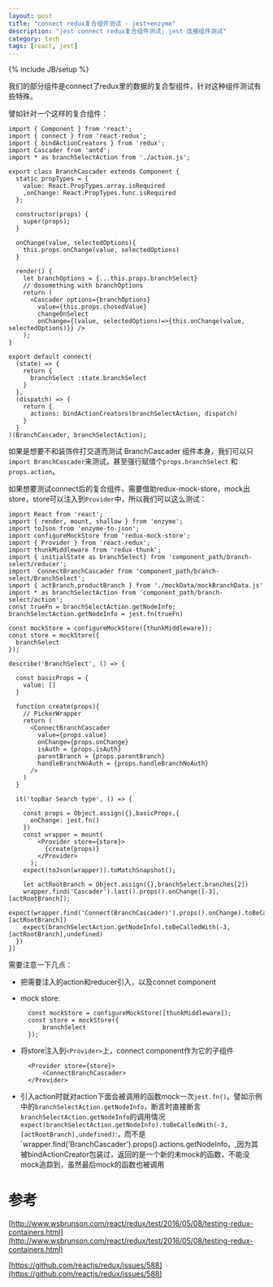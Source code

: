 ```yaml
---
layout: post
title: "connect redux复合组件测试 - jest+enzyme"
description: "jest connect redux复合组件测试; jest 连接组件测试"
category: tech
tags: [react, jest]
---
```

{% include JB/setup %} 

我们的部分组件是connect了redux里的数据的复合型组件，针对这种组件测试有些特殊。

譬如针对一个这样的复合组件：

    import { Component } from 'react';
    import { connect } from 'react-redux';
    import { bindActionCreators } from 'redux';
    import Cascader from 'antd';
    import * as branchSelectAction from './action.js';

    export class BranchCascader extends Component {
      static propTypes = {
        value: React.PropTypes.array.isRequired
        ,onChange: React.PropTypes.func.isRequired
      };

      constructor(props) {
        super(props);
      }

      onChange(value, selectedOptions){
        this.props.onChange(value, selectedOptions)
      }

      render() {
        let branchOptions = {...this.props.branchSelect}
        // dosomething with branchOptions
        return (
          <Cascader options={branchOptions} 
            value={this.props.chosedValue} 
            changeOnSelect 
            onChange={(value, selectedOptions)=>{this.onChange(value, selectedOptions)}} />
        );
    }

    export default connect(
      (state) => {
        return {
          branchSelect :state.branchSelect
        }
      },
      (dispatch) => {
        return {
          actions: bindActionCreators(branchSelectAction, dispatch)
        }
      }
    )(BranchCascader, branchSelectAction);


如果是想要不和装饰件打交道而测试 BranchCascader 组件本身，我们可以只`import BranchCascader`来测试，甚至强行赋值个`props.branchSelect` 和`props.action`。


如果想要测试connect后的复合组件，需要借助redux-mock-store，mock出 store，store可以注入到`Provider`中，所以我们可以这么测试：

    import React from 'react';
    import { render, mount, shallow } from 'enzyme';
    import toJson from 'enzyme-to-json';
    import configureMockStore from 'redux-mock-store';
    import { Provider } from 'react-redux';
    import thunkMiddleware from 'redux-thunk';
    import { initialState as branchSelect} from 'component_path/branch-select/reducer';
    import  ConnectBranchCascader from 'component_path/branch-select/BranchSelect';
    import { actBranch,productBranch } from './mockData/mockBranchData.js'
    import * as branchSelectAction from 'component_path/branch-select/action';
    const trueFn = branchSelectAction.getNodeInfo;
    branchSelectAction.getNodeInfo = jest.fn(trueFn)

    const mockStore = configureMockStore([thunkMiddleware]);
    const store = mockStore({
      branchSelect
    });

    describe('BranchSelect', () => {

      const basicProps = {
        value: []
      }

      function create(props){
        // PickerWrapper
        return (
          <ConnectBranchCascader 
            value={props.value}  
            onChange={props.onChange}
            isAuth = {props.isAuth}
            parentBranch = {props.parentBranch}
            handleBranchNoAuth = {props.handleBranchNoAuth} 
          />
        )
      }

      it('topBar Search type', () => {
        
        const props = Object.assign({},basicProps,{
          onChange: jest.fn()
        })
        const wrapper = mount(
            <Provider store={store}>
              {create(props)}
            </Provider>
          );
        expect(toJson(wrapper)).toMatchSnapshot();

        let actRootBranch = Object.assign({},branchSelect.branches[2])
        wrapper.find('Cascader').last().props().onChange([-3],[actRootBranch]);
        expect(wrapper.find('Connect(BranchCascader)').props().onChange).toBeCalledWith([-3],[actRootBranch])
        expect(branchSelectAction.getNodeInfo).toBeCalledWith(-3,[actRootBranch],undefined)
      })
    })


需要注意一下几点：

- 把需要注入的action和reducer引入，以及connet component
- mock store:

        const mockStore = configureMockStore([thunkMiddleware]);
        const store = mockStore({
            branchSelect
        });
        
- 将store注入到`<Provider>`上，connect component作为它的子组件

        <Provider store={store}>
            <ConnectBranchCascader>
        </Provider>
        
- 引入action时就对action下面会被调用的函数mock一次`jest.fn()`。譬如示例中的`branchSelectAction.getNodeInfo`，断言时直接断言`branchSelectAction.getNodeInfo`的调用情况`expect(branchSelectAction.getNodeInfo).toBeCalledWith(-3,[actRootBranch],undefined)`:，而不是`wrapper.find('BranchCascader').props().actions.getNodeInfo，,因为其被bindActionCreator包装过，返回的是一个新的未mock的函数，不能没mock追踪到，虽然最后mock的函数也被调用

# 参考

[http://www.wsbrunson.com/react/redux/test/2016/05/08/testing-redux-containers.html](http://www.wsbrunson.com/react/redux/test/2016/05/08/testing-redux-containers.html)

[https://github.com/reactjs/redux/issues/588](https://github.com/reactjs/redux/issues/588)
